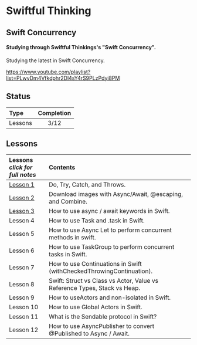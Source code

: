 # Swiftful Thinking

## Swift Concurrency

#### Studying through Swiftful Thinkings's "Swift Concurrency".

Studying the latest in Swift Concurrency.

https://www.youtube.com/playlist?list=PLwvDm4Vfkdphr2Dl4sY4rS9PLzPdyi8PM

## Status

| Type    | Completion |
| :------ | :--------: |
| Lessons |    3/12    |

## Lessons

| **Lessons** <br> _click for full notes_ | Contents                                                                  |
| :-------------------------------------- | :------------------------------------------------------------------------ |
| [Lesson 1](01_DoTryCatchThrows)         | Do, Try, Catch, and Throws.                                               |
| [Lesson 2](02_DownloadImageAsnyc)       | Download images with Async/Await, @escaping, and Combine.                 |
| [Lesson 3](03_AsyncAwait)                                | How to use async / await keywords in Swift.                               |
| Lesson 4                                | How to use Task and .task in Swift.                                       |
| Lesson 5                                | How to use Async Let to perform concurrent methods in swift.              |
| Lesson 6                                | How to use TaskGroup to perform concurrent tasks in Swift.                |
| Lesson 7                                | How to use Continuations in Swift (withCheckedThrowingContinuation).      |
| Lesson 8                                | Swift: Struct vs Class vs Actor, Value vs Reference Types, Stack vs Heap. |
| Lesson 9                                | How to useActors and non-isolated in Swift.                               |
| Lesson 10                               | How to use Global Actors in Swift.                                        |
| Lesson 11                               | What is the Sendable protocol in Swift?                                   |
| Lesson 12                               | How to use AsyncPublisher to convert @Published to Async / Await.         |

